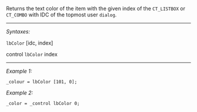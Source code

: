 Returns the text color of the item with the given index of the `CT_LISTBOX` or `CT_COMBO` with IDC of the topmost user `dialog`.


---
*Syntaxes:*

`lbColor`  [idc, index]

control `lbColor`  index

---
*Example 1:*

```sqf
_colour = lbColor [101, 0];
```

*Example 2:*

```sqf
_color = _control lbColor 0;
```